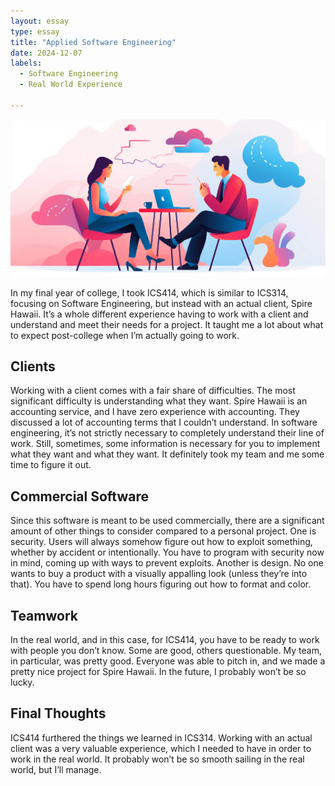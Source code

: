 ```yaml
---
layout: essay
type: essay
title: "Applied Software Engineering"
date: 2024-12-07
labels:
  - Software Engineering
  - Real World Experience

---
```


<img class="img-fluid" src="../img/client.jpg">

In my final year of college, I took ICS414, which is similar to ICS314, focusing on Software Engineering, but instead with an actual client, Spire Hawaii. It’s a whole different experience having to work with a client and understand and meet their needs for a project. It taught me a lot about what to expect post-college when I’m actually going to work.

## Clients

Working with a client comes with a fair share of difficulties. The most significant difficulty is understanding what they want. Spire Hawaii is an accounting service, and I have zero experience with accounting. They discussed a lot of accounting terms that I couldn’t understand. In software engineering, it’s not strictly necessary to completely understand their line of work. Still, sometimes, some information is necessary for you to implement what they want and what they want. It definitely took my team and me some time to figure it out.

## Commercial Software

Since this software is meant to be used commercially, there are a significant amount of other things to consider compared to a personal project. One is security. Users will always somehow figure out how to exploit something, whether by accident or intentionally. You have to program with security now in mind, coming up with ways to prevent exploits. Another is design. No one wants to buy a product with a visually appalling look (unless they’re into that). You have to spend long hours figuring out how to format and color.

## Teamwork

In the real world, and in this case, for ICS414, you have to be ready to work with people you don’t know. Some are good, others questionable. My team, in particular, was pretty good. Everyone was able to pitch in, and we made a pretty nice project for Spire Hawaii. In the future, I probably won’t be so lucky.

## Final Thoughts

ICS414 furthered the things we learned in ICS314. Working with an actual client was a very valuable experience, which I needed to have in order to work in the real world. It probably won’t be so smooth sailing in the real world, but I’ll manage.
